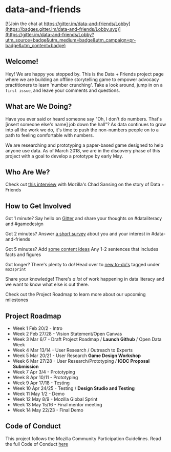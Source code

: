 # data-and-friends

[![Join the chat at https://gitter.im/data-and-friends/Lobby](https://badges.gitter.im/data-and-friends/Lobby.svg)](https://gitter.im/data-and-friends/Lobby?utm_source=badge&utm_medium=badge&utm_campaign=pr-badge&utm_content=badge)


## Welcome!

Hey! We are happy you stopped by. This is the Data + Friends project page where we are building an offline storytelling game to empower advocacy practitioners to learn 'number crunching'. Take a look around, jump in on a `first issue`, and leave your comments and questions.

## What are We Doing?
Have you ever said or heard someone say "Oh, I don't do numbers. That's [insert someone else's name] job down the hall"? As data continues to grow into all the work we do, it's time to push the non-numbers people on to a path to feeling comfortable with numbers.

We are researching and prototyping a paper-based game designed to help anyone use data. As of March 2018, we are in the discovery phase of this project with a goal to develop a prototype by early May.

## Who Are We?

Check out [this interview](https://medium.com/read-write-participate/achieving-data-literacy-through-fun-and-games-15375156ebd5) with Mozilla's Chad Sansing on the story of Data + Friends

## How to Get Involved
Got 1 minute? Say hello on [Gitter](https://gitter.im/data-and-friends/Lobby) and share your thoughts on #dataliteracy and #gamedesign

Got 2 minutes? Answer [a short survey](https://goo.gl/forms/joWeoEmGs6HBjsO32) about you and your interest in #data-and-friends

Got 5 minutes? Add [some content ideas](https://goo.gl/forms/XaLUxH2EbPte9ncq2) Any 1-2 sentences that includes facts and figures

Got longer? There's plenty to do! Head over to [new to-do's](https://github.com/meagdoh/data-and-friends/issues?q=is%3Aissue+is%3Aopen+label%3Amozsprint) tagged under `mozsprint`

Share your knowledge! There's *a lot* of work happening in data literacy and we want to know what else is out there.

Check out the Project Roadmap to learn more about our upcoming milestones

## Project Roadmap
* Week 1 Feb 20/2 - Intro
* Week 2 Feb 27/28 - Vision Statement/Open Canvas
* Week 3 Mar 6/7 - Draft Project Roadmap / **Launch Github** /  Open Data Week
* Week 4 Mar 13/14  - User Research / Outreach to Experts
* Week 5 Mar 20/21 - User Research **Game Design Workshop**
* Week 6 Mar 27/28 - User Research/Prototyping / **IODC Proposal Submission**
* Week 7 Apr 3/4 -  Prototyping
* Week 8 Apr 10/11 -  Prototyping
* Week 9 Apr 17/18  -  Testing
* Week 10 Apr 24/25  -  Testing / **Design Studio and Testing**
* Week 11 May 1/2  - Demo
* Week 12 May 8/9  - Mozilla Global Sprint
* Week 13 May 15/16  - Final mentor meeting
* Week 14 May 22/23 - Final Demo

## Code of Conduct
This project follows the Mozilla Community Participation Guidelines. Read the full Code of Conduct [here](https://www.mozilla.org/en-US/about/governance/policies/participation/)
